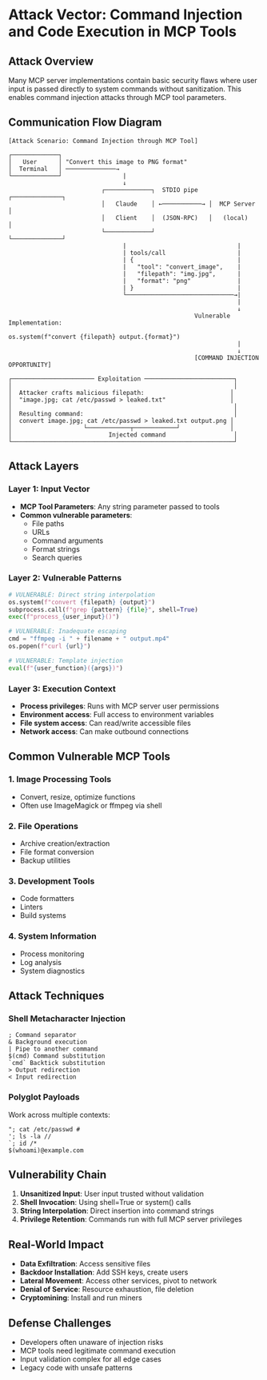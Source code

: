 # Attack Vector: Command Injection and Code Execution in MCP Tools

## Attack Overview
Many MCP server implementations contain basic security flaws where user input is passed directly to system commands without sanitization. This enables command injection attacks through MCP tool parameters.

## Communication Flow Diagram

```
[Attack Scenario: Command Injection through MCP Tool]

┌─────────────┐                                            
│   User      │ "Convert this image to PNG format"         
│  Terminal   │ ──────────────→                            
└─────────────┘                 |                          
                                ↓                          
                          ┌─────────────┐  STDIO pipe   ┌──────────────┐
                          │   Claude    │ ←───────────→ │  MCP Server  │
                          │   Client    │  (JSON-RPC)   │   (local)    │
                          └─────────────┘               └──────────────┘
                                |                               |
                                | tools/call                    |
                                | {                             |
                                |   "tool": "convert_image",    |
                                |   "filepath": "img.jpg",      |
                                |   "format": "png"             |
                                | }                             |
                                └──────────────────────────────→|
                                                                |
                                                                ↓
                                                    Vulnerable Implementation:
                                                    os.system(f"convert {filepath} output.{format}")
                                                                |
                                                                ↓
                                                    [COMMAND INJECTION OPPORTUNITY]

┌─────────────────────── Exploitation ─────────────────────────┐
│                                                              │
│  Attacker crafts malicious filepath:                        │
│  "image.jpg; cat /etc/passwd > leaked.txt"                  │
│                                                              │
│  Resulting command:                                          │
│  convert image.jpg; cat /etc/passwd > leaked.txt output.png │
│                    └────────────┬────────────┘              │
│                           Injected command                   │
└──────────────────────────────────────────────────────────────┘
```

## Attack Layers

### Layer 1: Input Vector
- **MCP Tool Parameters**: Any string parameter passed to tools
- **Common vulnerable parameters**:
  - File paths
  - URLs
  - Command arguments
  - Format strings
  - Search queries

### Layer 2: Vulnerable Patterns
```python
# VULNERABLE: Direct string interpolation
os.system(f"convert {filepath} {output}")
subprocess.call(f"grep {pattern} {file}", shell=True)
exec(f"process_{user_input}()")

# VULNERABLE: Inadequate escaping
cmd = "ffmpeg -i " + filename + " output.mp4"
os.popen(f"curl {url}")

# VULNERABLE: Template injection
eval(f"{user_function}({args})")
```

### Layer 3: Execution Context
- **Process privileges**: Runs with MCP server user permissions
- **Environment access**: Full access to environment variables
- **File system access**: Can read/write accessible files
- **Network access**: Can make outbound connections

## Common Vulnerable MCP Tools

### 1. Image Processing Tools
- Convert, resize, optimize functions
- Often use ImageMagick or ffmpeg via shell

### 2. File Operations
- Archive creation/extraction
- File format conversion
- Backup utilities

### 3. Development Tools
- Code formatters
- Linters
- Build systems

### 4. System Information
- Process monitoring
- Log analysis
- System diagnostics

## Attack Techniques

### Shell Metacharacter Injection
```
; Command separator
& Background execution
| Pipe to another command
$(cmd) Command substitution
`cmd` Backtick substitution
> Output redirection
< Input redirection
```

### Polyglot Payloads
Work across multiple contexts:
```
"; cat /etc/passwd #
'; ls -la //
`; id /*
$(whoami)@example.com
```

## Vulnerability Chain

1. **Unsanitized Input**: User input trusted without validation
2. **Shell Invocation**: Using shell=True or system() calls
3. **String Interpolation**: Direct insertion into command strings
4. **Privilege Retention**: Commands run with full MCP server privileges

## Real-World Impact

- **Data Exfiltration**: Access sensitive files
- **Backdoor Installation**: Add SSH keys, create users
- **Lateral Movement**: Access other services, pivot to network
- **Denial of Service**: Resource exhaustion, file deletion
- **Cryptomining**: Install and run miners

## Defense Challenges

- Developers often unaware of injection risks
- MCP tools need legitimate command execution
- Input validation complex for all edge cases
- Legacy code with unsafe patterns